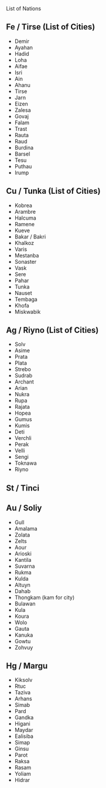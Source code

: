 

List of Nations

## Fe / Tirse (List of Cities)

* Demir
* Ayahan
* Hadid
* Loha
* Aifae
* Isri
* Ain
* Ahanu
* Tirse
* Jarn
* Eizen
* Zalesa
* Govaj
* Falam
* Trast
* Rauta
* Raud
* Burdina
* Barsel
* Tesu
* Puthau
* Irump

## Cu / Tunka (List of Cities)

* Kobrea
* Arambre
* Halcuma
* Ramene
* Kueve
* Bakar / Bakri
* Khalkoz
* Varis
* Mestanba
* Sonaster
* Vask
* Sere
* Pahar
* Tunka
* Nauset
* Tembaga
* Khofa
* Miskwabik

## Ag / Riyno  (List of Cities)

* Solv
* Asime
* Prata
* Plata
* Strebo
* Sudrab
* Archant
* Arian
* Nukra
* Rupa
* Rajata
* Hopea
* Gumus
* Kumis
* Deti
* Verchli
* Perak
* Velli
* Sengi
* Toknawa
* Riyno 

## St / Tinci

## Au / Soliy

* Gull
* Amalama
* Zolata
* Zelts
* Aour
* Arioski
* Kantila
* Suvarna
* Rukma
* Kulda
* Altuyn
* Dahab
* Thongkam (kam for city)
* Bulawan
* Kula
* Koura
* Wolo
* Gauta
* Kanuka
* Gowtu
* Zohvuy

## Hg / Margu

* Kiksolv
* Rtuc
* Taziva
* Arhans
* Simab
* Pard
* Gandka
* Higani
* Maydar
* Ealisiba
* Simap
* Ginsu
* Parot
* Raksa
* Rasam
* Yoliam
* Hidrar

